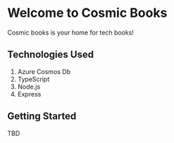 # Welcome to Cosmic Books 
Cosmic books is your home for tech books!

## Technologies Used
1. Azure Cosmos Db
2. TypeScript
3. Node.js
4. Express

## Getting Started
TBD